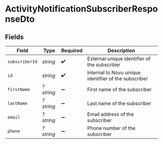 # ActivityNotificationSubscriberResponseDto


## Fields

| Field                                                | Type                                                 | Required                                             | Description                                          |
| ---------------------------------------------------- | ---------------------------------------------------- | ---------------------------------------------------- | ---------------------------------------------------- |
| `subscriberId`                                       | *string*                                             | :heavy_check_mark:                                   | External unique identifier of the subscriber         |
| `id`                                                 | *string*                                             | :heavy_check_mark:                                   | Internal to Novu unique identifier of the subscriber |
| `firstName`                                          | *?string*                                            | :heavy_minus_sign:                                   | First name of the subscriber                         |
| `lastName`                                           | *?string*                                            | :heavy_minus_sign:                                   | Last name of the subscriber                          |
| `email`                                              | *?string*                                            | :heavy_minus_sign:                                   | Email address of the subscriber                      |
| `phone`                                              | *?string*                                            | :heavy_minus_sign:                                   | Phone number of the subscriber                       |